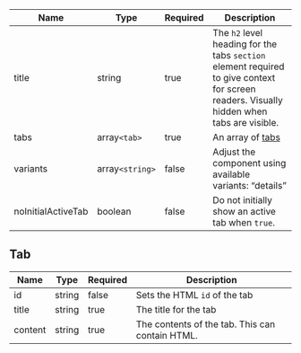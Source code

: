 | Name               | Type            | Required | Description                                                                                                                               |
| ------------------ | --------------- | -------- | ----------------------------------------------------------------------------------------------------------------------------------------- |
| title              | string          | true     | The `h2` level heading for the tabs `section` element required to give context for screen readers. Visually hidden when tabs are visible. |
| tabs               | array`<tab>`    | true     | An array of [tabs](#tab)                                                                                                                  |
| variants           | array`<string>` | false    | Adjust the component using available variants: “details”                                                                                  |
| noInitialActiveTab | boolean         | false    | Do not initially show an active tab when `true`.                                                                                          |

## Tab

| Name    | Type   | Required | Description                                     |
| ------- | ------ | -------- | ----------------------------------------------- |
| id      | string | false    | Sets the HTML `id` of the tab                   |
| title   | string | true     | The title for the tab                           |
| content | string | true     | The contents of the tab. This can contain HTML. |
